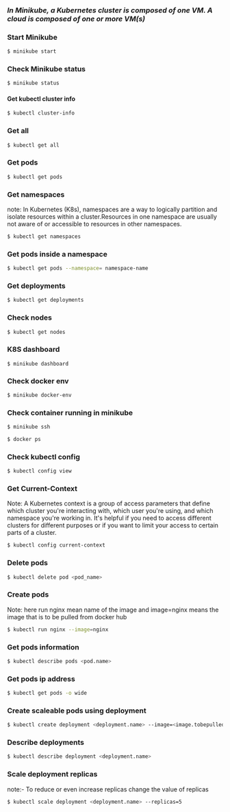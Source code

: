 ### <i>In Minikube, a Kubernetes cluster is composed of one VM. A cloud is composed of one or more VM(s)</i>


### <b>Start Minikube</b>

```bash
$ minikube start
```

### <b>Check Minikube status</b>

```bash
$ minikube status
```
#### <b>Get kubectl cluster info</b>

```bash
$ kubectl cluster-info
```
### <b>Get all </b>
```bash
$ kubectl get all
```
### <b>Get pods</b>

```bash
$ kubectl get pods
```

### <b>Get namespaces</b>
note: In Kubernetes (K8s), namespaces are a way to logically partition and isolate resources within a cluster.Resources in one namespace are usually not aware of or accessible to resources in other namespaces.

```bash
$ kubectl get namespaces
```
### <b>Get pods inside a namespace</b>
```bash
$ kubectl get pods --namespace= namespace-name
```
### <b>Get deployments</b>

```bash
$ kubectl get deployments
```

### <b>Check nodes</b>

```bash
$ kubectl get nodes
```

### <b>K8S dashboard</b>

```
$ minikube dashboard
```

### <b>Check docker env</b>

```bash
$ minikube docker-env
```

### <b>Check container running in minikube</b>

```bash
$ minikube ssh

$ docker ps
```

### <b>Check kubectl config</b>

```bash
$ kubectl config view
```

### <b>Get Current-Context</b>
Note: A Kubernetes context is a group of access parameters that define which cluster you're interacting with, which user you're using, and which namespace you're working in. It's helpful if you need to access different clusters for different purposes or if you want to limit your access to certain parts of a cluster.

```bash
$ kubectl config current-context
```

### <b>Delete pods</b>
```bash
$ kubectl delete pod <pod_name>
```


### <b>Create pods</b>
Note: here run nginx mean name of the image and image=nginx means the image that 
is to be pulled from docker hub
```bash
$ kubectl run nginx --image=nginx
```

### <b>Get pods information</b>

```bash
$ kubectl describe pods <pod.name>
```

### <b>Get pods ip address </b>
```bash
$ kubectl get pods -o wide
```

### <b>Create scaleable pods using deployment</b>

```bash
$ kubectl create deployment <deployment.name> --image=<image.tobepulled>
```

### <b>Describe deployments</b>

```bash
$ kubectl describe deployment <deployment.name>
```

### <b>Scale deployment replicas</b>
note:- To reduce or even increase replicas change the value of replicas
```bash
$ kubectl scale deployment <deployment.name> --replicas=5
```